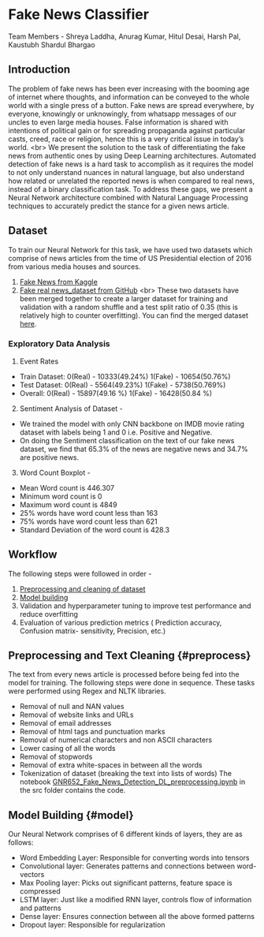 # Fake News Classifier
Team Members - Shreya Laddha, Anurag Kumar, Hitul Desai, Harsh Pal, Kaustubh Shardul Bhargao

## Introduction

The problem of fake news has been ever increasing with the booming age of internet where thoughts, and information can be conveyed to the whole world with a single press of a button. Fake news are spread everywhere, by everyone, knowingly or unknowingly, from whatsapp messages of our uncles to even large media houses. False information is shared with intentions of political gain or for spreading propaganda against particular casts, creed, race or religion, hence this is a very critical issue in today’s world. <br\>
We present the solution to the task of differentiating the fake news from authentic ones by using Deep Learning architectures. Automated detection of fake news is a hard task to accomplish as it requires the model to not only understand nuances in natural language, but also understand how related or unrelated the reported news is when compared to real news, instead of a binary classification task. To address these gaps, we present a Neural Network architecture combined with Natural Language Processing techniques to accurately predict the stance for a given news article.

## Dataset
To train our Neural Network for this task, we have used two datasets which comprise of news articles from the time of US Presidential election of 2016 from various media houses and sources.
1. [Fake News from Kaggle](https://www.kaggle.com/c/fake-news/data)
2. [Fake real news_dataset from GitHub](https://github.com/joolsa/fake_real_news_dataset)
<br\>
These two datasets have been merged together to create a larger dataset for training and validation with a random shuffle and a test split ratio of 0.35 (this is relatively high to counter overfitting). You can find the merged dataset [here](https://drive.google.com/file/d/1SiM34MdY4U_Yj0L8kMdhuffykkJvu-0F/view?usp=sharing).

### Exploratory Data Analysis
1. Event Rates
- Train Dataset:  0(Real) - 10333(49.24%)   1(Fake) - 10654(50.76%)
- Test Dataset: 0(Real) - 5564(49.23%)   1(Fake) - 5738(50.769%)   
- Overall: 0(Real) - 15897(49.16 %)  1(Fake) - 16428(50.84 %)
2. Sentiment Analysis of Dataset -
- We trained the model with only CNN backbone on IMDB movie rating dataset with labels being 1 and 0 i.e. Positive and Negative.
- On doing the Sentiment classification on the text of our fake news dataset, we find that 65.3% of the news are negative news and 34.7% are positive news.
3. Word Count Boxplot -  
- Mean Word count is 446.307
- Minimum word count is 0
- Maximum word count is 4849
- 25% words have word count less than 163
- 75% words have word count less than 621
- Standard Deviation of the word count is 428.3

## Workflow
The following steps were followed in order -
1. [Preprocessing and cleaning of dataset](preprocess)
2. [Model building](model)
3. Validation and hyperparameter tuning to improve test performance and reduce overfitting
4. Evaluation of various prediction metrics ( Prediction accuracy, Confusion matrix- sensitivity,  Precision, etc.)

## Preprocessing and Text Cleaning {#preprocess}

The text from every news article is processed before being fed into the model for training. The following steps were done in sequence. These tasks were performed using Regex and NLTK libraries.
- Removal of null and NAN values
- Removal of website links and URLs
- Removal of email addresses
- Removal of html tags and punctuation marks
- Removal of numerical characters and non ASCII characters
- Lower casing of all the words
- Removal of stopwords
- Removal of extra white-spaces in between all the words
- Tokenization of dataset (breaking the text into lists of words)
The notebook [GNR652_Fake_News_Detection_DL_preprocessing.ipynb](https://github.com/laddhashreya2000/Fake_News_Detection/blob/master/src/GNR652_Fake_News_Detection_DL_preprocessing.ipynb) in the src folder contains the code.

## Model Building {#model}

Our Neural Network comprises of 6 different kinds of layers, they are as follows:
- Word Embedding Layer: Responsible for converting words into tensors
- Convolutional layer: Generates patterns and connections between word-vectors
- Max Pooling layer: Picks out significant patterns, feature space is compressed
- LSTM layer: Just like a modified RNN layer, controls flow of information and patterns
- Dense layer: Ensures connection between all the above formed patterns
- Dropout layer: Responsible for regularization
